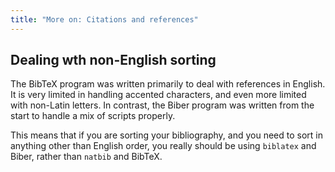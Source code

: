 ```yaml
---
title: "More on: Citations and references"
---
```


## Dealing wth non-English sorting

The BibTeX program was written primarily to deal with references in English. It
is very limited in handling accented characters, and even more limited with
non-Latin letters. In contrast, the Biber program was written from the start to
handle a mix of scripts properly.

This means that if you are sorting your bibliography, and you need to sort in
anything other than English order, you really should be using `biblatex` and
Biber, rather than `natbib` and BibTeX.
